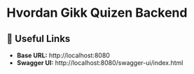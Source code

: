 # Hvordan Gikk Quizen Backend

## 🔗 Useful Links

- **Base URL:** http://localhost:8080
- **Swagger UI:** http://localhost:8080/swagger-ui/index.html
